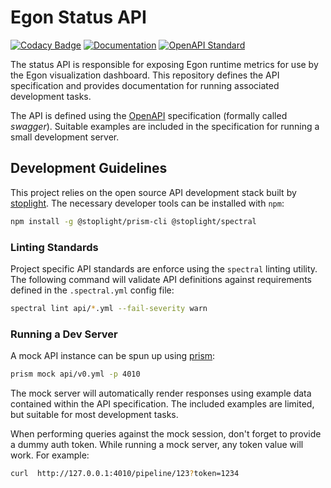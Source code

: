 # Egon Status API
[![Codacy Badge](https://app.codacy.com/project/badge/Grade/14c1aa3bed5a43a1b92e02679db13337)](https://www.codacy.com/gh/Egon-Framework/status-api/dashboard?utm_source=github.com&amp;utm_medium=referral&amp;utm_content=Egon-Framework/status-api&amp;utm_campaign=Badge_Grade)
[![Documentation](https://github.com/Egon-Framework/status-api/actions/workflows/Documentation.yml/badge.svg)](https://github.com/Egon-Framework/status-api/actions/workflows/Documentation.yml)
[![OpenAPI Standard](https://github.com/Egon-Framework/status-api/actions/workflows/OpenAPI.yml/badge.svg)](https://github.com/Egon-Framework/status-api/actions/workflows/OpenAPI.yml)

The status API is responsible for exposing Egon runtime metrics for use by the Egon visualization dashboard.
This repository defines the API specification and provides documentation for running associated development tasks.

The API is defined using the [OpenAPI](https://www.openapis.org/) specification (formally called _swagger_).
Suitable examples are included in the specification for running a small development server.

## Development Guidelines

This project relies on the open source API development stack built by [stoplight](https://stoplight.io/).
The necessary developer tools can be installed with `npm`:

```bash
npm install -g @stoplight/prism-cli @stoplight/spectral
```

### Linting Standards

Project specific API standards are enforce using the `spectral` linting utility.
The following command will validate API definitions against requirements defined in the `.spectral.yml` config file:

```bash
spectral lint api/*.yml --fail-severity warn
```

### Running a Dev Server

A mock API instance can be spun up using [prism](https://docs.stoplight.io/docs/prism/674b27b261c3c-overview):

```bash
prism mock api/v0.yml -p 4010
```

The mock server will automatically render responses using example data contained within the API specification.
The included examples are limited, but suitable for most development tasks.

When performing queries against the mock session, don't forget to provide a dummy auth token.
While running a mock server, any token value will work. For example:

```bash
curl  http://127.0.0.1:4010/pipeline/123?token=1234
```
